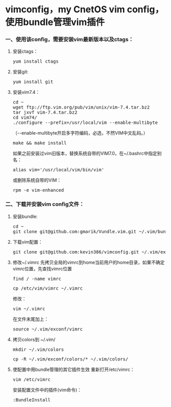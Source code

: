 vimconfig，my CnetOS vim config，使用bundle管理vim插件
=========
<p>
<h3>一、使用该config，需要安装vim最新版本以及ctags：</h3>
<ol>
<li>安装ctags：
<pre>yum install ctags</pre>
</li>
<li>安装git:
<pre>yum install git</pre>
</li>
<li>安装vim7.4：
<pre>cd ~
wget ftp://ftp.vim.org/pub/vim/unix/vim-7.4.tar.bz2
tar jxvf vim-7.4.tar.bz2
cd vim74/
./configure --prefix=/usr/local/vim --enable-multibyte
</pre>
（--enable-multibyte开启多字符编码，必选，不然VIM中文乱码。）
<pre>make && make install</pre>
如果之前安装过vim旧版本，替换系统自带的VIM7.0，在~/.bashrc中指定别名：
<pre>alias vim='/usr/local/vim/bin/vim'</pre>
或删除系统自带的VIM：
<pre>rpm -e vim-enhanced</pre>
</li>
</ol>
</p>
<p>
<h3>二、下载并安装vim config文件：</h3>
<ol>
<li>安装bundle:
<pre>cd ~
git clone git@github.com:gmarik/Vundle.vim.git ~/.vim/bundle/vundle</pre>
</li>
<li>下载vim配置：
<pre>git clone git@github.com:kevin386/vimconfig.git ~/.vim/exconf</pre>
</li>
<li>修改~/.vimrc
先拷贝全局的vimrc到home当前用户的home目录，如果不确定vimrc位置，先查找vimrc位置
<pre>find / -name vimrc</pre>
<pre>cp /etc/vim/vimrc ~/.vimrc</pre>
修改：
<pre>vim ~/.vimrc</pre>
在文件末尾加上：
<pre>source ~/.vim/exconf/vimrc</pre>
</li>
<li>
拷贝colors到 ~/.vim/
<pre>mkdir ~/.vim/colors</pre>
<pre>cp -R ~/.vim/exconf/colors/* ~/.vim/colors/</pre>
</li>
<li>使配置中用bundle管理的其它插件生效
重新打开/etc/vimrc：
<pre>vim /etc/vimrc</pre>
安装配置文件中的插件(vim命令)：
<pre>:BundleInstall</pre>
</li>
</p>
